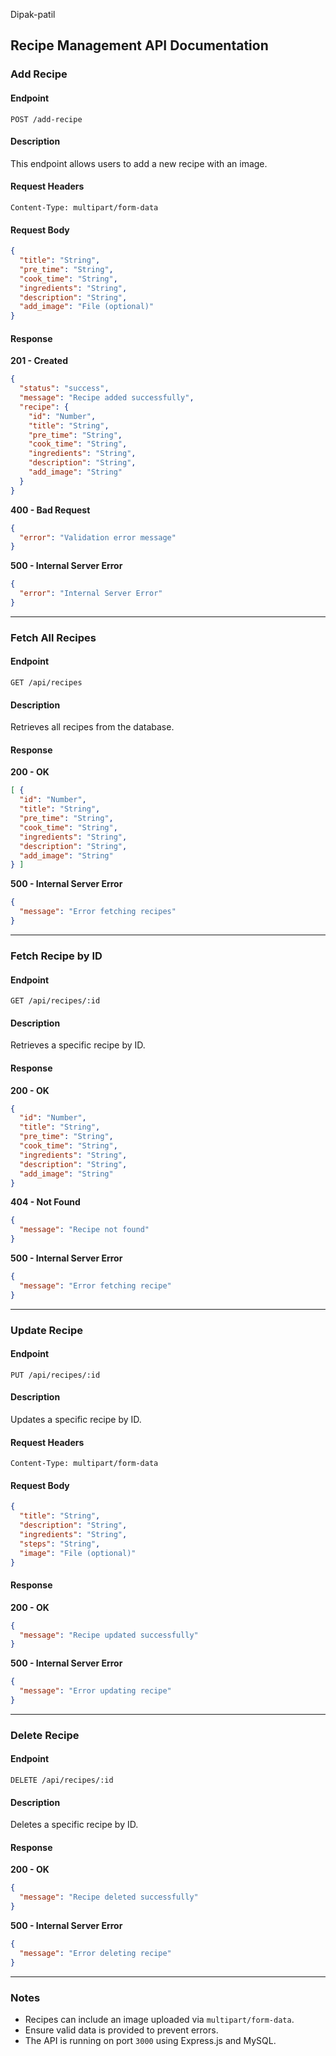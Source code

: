 Dipak-patil



## Recipe Management API Documentation

### Add Recipe

#### Endpoint
```
POST /add-recipe
```

#### Description
This endpoint allows users to add a new recipe with an image.

#### Request Headers
```
Content-Type: multipart/form-data
```

#### Request Body
```json
{
  "title": "String",
  "pre_time": "String",
  "cook_time": "String",
  "ingredients": "String",
  "description": "String",
  "add_image": "File (optional)"
}
```

#### Response
**201 - Created**
```json
{
  "status": "success",
  "message": "Recipe added successfully",
  "recipe": {
    "id": "Number",
    "title": "String",
    "pre_time": "String",
    "cook_time": "String",
    "ingredients": "String",
    "description": "String",
    "add_image": "String"
  }
}
```

**400 - Bad Request**
```json
{
  "error": "Validation error message"
}
```

**500 - Internal Server Error**
```json
{
  "error": "Internal Server Error"
}
```

---

### Fetch All Recipes

#### Endpoint
```
GET /api/recipes
```

#### Description
Retrieves all recipes from the database.

#### Response
**200 - OK**
```json
[ {
  "id": "Number",
  "title": "String",
  "pre_time": "String",
  "cook_time": "String",
  "ingredients": "String",
  "description": "String",
  "add_image": "String"
} ]
```

**500 - Internal Server Error**
```json
{
  "message": "Error fetching recipes"
}
```

---

### Fetch Recipe by ID

#### Endpoint
```
GET /api/recipes/:id
```

#### Description
Retrieves a specific recipe by ID.

#### Response
**200 - OK**
```json
{
  "id": "Number",
  "title": "String",
  "pre_time": "String",
  "cook_time": "String",
  "ingredients": "String",
  "description": "String",
  "add_image": "String"
}
```

**404 - Not Found**
```json
{
  "message": "Recipe not found"
}
```

**500 - Internal Server Error**
```json
{
  "message": "Error fetching recipe"
}
```

---

### Update Recipe

#### Endpoint
```
PUT /api/recipes/:id
```

#### Description
Updates a specific recipe by ID.

#### Request Headers
```
Content-Type: multipart/form-data
```

#### Request Body
```json
{
  "title": "String",
  "description": "String",
  "ingredients": "String",
  "steps": "String",
  "image": "File (optional)"
}
```

#### Response
**200 - OK**
```json
{
  "message": "Recipe updated successfully"
}
```

**500 - Internal Server Error**
```json
{
  "message": "Error updating recipe"
}
```

---

### Delete Recipe

#### Endpoint
```
DELETE /api/recipes/:id
```

#### Description
Deletes a specific recipe by ID.

#### Response
**200 - OK**
```json
{
  "message": "Recipe deleted successfully"
}
```

**500 - Internal Server Error**
```json
{
  "message": "Error deleting recipe"
}
```

---

### Notes
- Recipes can include an image uploaded via `multipart/form-data`.
- Ensure valid data is provided to prevent errors.
- The API is running on port `3000` using Express.js and MySQL.
